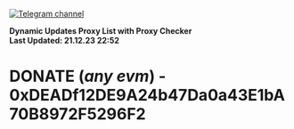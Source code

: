 [![Telegram channel](https://img.shields.io/endpoint?url=https://runkit.io/damiankrawczyk/telegram-badge/branches/master?url=https://t.me/n4z4v0d)](https://t.me/n4z4v0d) 

**Dynamic Updates Proxy List with Proxy Checker**  
**Last Updated: 21.12.23 22:52**

# DONATE (_any evm_) - 0xDEADf12DE9A24b47Da0a43E1bA70B8972F5296F2
